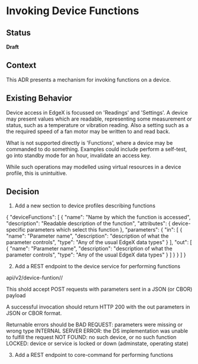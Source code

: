 # Invoking Device Functions
 

## Status

**Draft**

## Context
This ADR presents a mechanism for invoking functions on a device.

## Existing Behavior

Device access in EdgeX is focussed on 'Readings' and 'Settings'. A device may
present values which are readable, representing some measurement or status,
such as a temperature or vibration reading. Also a setting such as a the
required speed of a fan motor may be written to and read back.

What is not supported directly is 'Functions', where a device may be commanded
to do something. Examples could include perform a self-test, go into standby
mode for an hour, invalidate an access key.

While such operations may modelled using virtual resources in a device profile,
this is unintuitive.

## Decision

1. Add a new section to device profiles describing functions

{
  "deviceFunctions":
  [
    {
      "name": "Name by which the function is accessed",
      "description": "Readable description of the function",
      "attributes": { device-specific parameters which select this function },
      "parameters":
      {
        "in":
        [
          {
            "name": "Parameter name",
            "description": "description of what the parameter controls",
            "type": "Any of the usual EdgeX data types"
          }
        ],
        "out":
        [
          {
            "name": "Parameter name",
            "description": "description of what the parameter controls",
            "type": "Any of the usual EdgeX data types"
          }
        ]
      }
    }
  ]
}

2. Add a REST endpoint to the device service for performing functions

api/v2/device-funtion/<device-name>/<function-name>

This shold accept POST requests with parameters sent in a JSON (or CBOR) payload

A successful invocation should return HTTP 200 with the out parameters in JSON
or CBOR format.

Returnable errors should be
BAD REQUEST: parameters were missing or wrong type
INTERNAL SERVER ERROR: the DS implementation was unable to fulfill the request
NOT FOUND: no such device, or no such function
LOCKED: device or service is locked or down (adminstate, operating state)

3. Add a REST endpoint to core-command for performing functions

